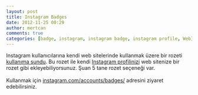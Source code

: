 ```yaml
---
layout: post
title: Instagram Badges
date: 2012-11-25 00:29
author: mertcan
comments: true
categories: [badge, instagram, instagram badge, instagram profile, Web]
---
```

Instagram kullanıcılarına kendi web sitelerinde kullanmak üzere bir rozeti <a href="http://blog.instagram.com/post/36222022872/introducing-instagram-badges" target="_blank">kullanıma sundu</a>. Bu rozet ile kendi <a href="http://instagram.com/mertcanekren" target="_blank">Instagram profilinizi</a> web sitenize bir rozet gibi ekleyebiliyorsunuz. Şuan 5 tane rozet seçeneği var.<br /><br />Kullanmak için <a href="http://instagram.com/accounts/badges/" target="_blank">instagram.com/accounts/badges/</a>&nbsp;adresini ziyaret edebilirsiniz.
